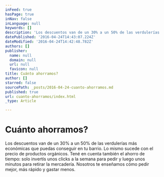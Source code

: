 ```yaml
---
inFeed: true
hasPage: true
inNav: false
inLanguage: null
keywords: []
description: 'Los descuentos van de un 30% a un 50% de las verdulerías más económicas que puedas conseguir en tu barrio. Lo mismo sucede con el precio de productos orgánicos. Tené en cuenta también el ahorro de tiempo: solo invertís unos clicks a la semana para pedir y luego unos minutos para retirar la mercadería. Nosotros te enseñamos cómo pedir mejor, más rápido y gastar menos.'
datePublished: '2016-04-24T14:43:07.224Z'
dateModified: '2016-04-24T14:42:48.782Z'
authors: []
publisher:
  name: null
  domain: null
  url: null
  favicon: null
title: Cuánto ahorramos?
author: []
starred: false
sourcePath: _posts/2016-04-24-cuanto-ahorramos.md
published: true
url: cuanto-ahorramos/index.html
_type: Article

---
```

# Cuánto **ahorramos**?

Los descuentos van de un 30% a un 50% de las verdulerías más económicas que puedas conseguir en tu barrio. Lo mismo sucede con el precio de productos orgánicos. Tené en cuenta también el ahorro de tiempo: solo invertís unos clicks a la semana para pedir y luego unos minutos para retirar la mercadería. Nosotros te enseñamos cómo pedir mejor, más rápido y gastar menos.